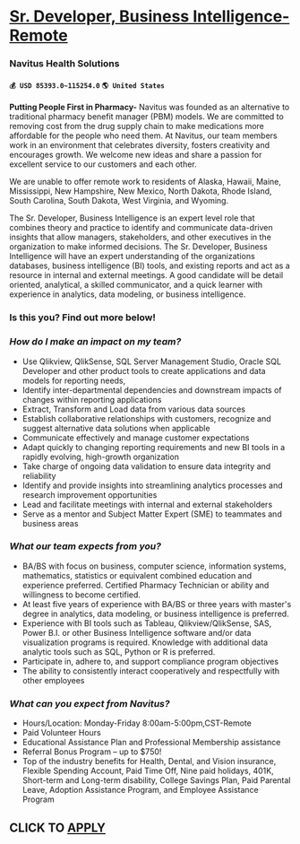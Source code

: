 # [Sr. Developer, Business Intelligence-Remote](https://www.remotewlb.com/apply/sr-developer-business-intelligence-remote)  
### Navitus Health Solutions  
#### `💰 USD 85393.0~115254.0` `🌎 United States`  

**Putting People First in Pharmacy-** Navitus was founded as an alternative to traditional pharmacy benefit manager (PBM) models. We are committed to removing cost from the drug supply chain to make medications more affordable for the people who need them. At Navitus, our team members work in an environment that celebrates diversity, fosters creativity and encourages growth. We welcome new ideas and share a passion for excellent service to our customers and each other.

We are unable to offer remote work to residents of Alaska, Hawaii, Maine, Mississippi, New Hampshire, New Mexico, North Dakota, Rhode Island, South Carolina, South Dakota, West Virginia, and Wyoming.

The Sr. Developer, Business Intelligence is an expert level role that combines theory and practice to identify and communicate data-driven insights that allow managers, stakeholders, and other executives in the organization to make informed decisions. The Sr. Developer, Business Intelligence will have an expert understanding of the organizations databases, business intelligence (BI) tools, and existing reports and act as a resource in internal and external meetings. A good candidate will be detail oriented, analytical, a skilled communicator, and a quick learner with experience in analytics, data modeling, or business intelligence.

### Is this you? Find out more below!

### _How do I make an impact on my team?_

  * Use Qlikview, QlikSense, SQL Server Management Studio, Oracle SQL Developer and other product tools to create applications and data models for reporting needs,
  * Identify inter-departmental dependencies and downstream impacts of changes within reporting applications
  * Extract, Transform and Load data from various data sources
  * Establish collaborative relationships with customers, recognize and suggest alternative data solutions when applicable
  * Communicate effectively and manage customer expectations
  * Adapt quickly to changing reporting requirements and new BI tools in a rapidly evolving, high-growth organization
  * Take charge of ongoing data validation to ensure data integrity and reliability
  * Identify and provide insights into streamlining analytics processes and research improvement opportunities
  * Lead and facilitate meetings with internal and external stakeholders
  * Serve as a mentor and Subject Matter Expert (SME) to teammates and business areas

###  _What our team expects from you?_

  * BA/BS with focus on business, computer science, information systems, mathematics, statistics or equivalent combined education and experience preferred. Certified Pharmacy Technician or ability and willingness to become certified. 
  * At least five years of experience with BA/BS or three years with master's degree in analytics, data modeling, or business intelligence is preferred.
  * Experience with BI tools such as Tableau, Qlikview/QlikSense, SAS, Power B.I. or other Business Intelligence software and/or data visualization programs is required. Knowledge with additional data analytic tools such as SQL, Python or R is preferred.
  * Participate in, adhere to, and support compliance program objectives
  * The ability to consistently interact cooperatively and respectfully with other employees

###  _What can you expect from Navitus?_

  * Hours/Location: Monday-Friday 8:00am-5:00pm,CST-Remote
  * Paid Volunteer Hours
  * Educational Assistance Plan and Professional Membership assistance
  * Referral Bonus Program – up to $750!
  * Top of the industry benefits for Health, Dental, and Vision insurance, Flexible Spending Account, Paid Time Off, Nine paid holidays, 401K, Short-term and Long-term disability, College Savings Plan, Paid Parental Leave, Adoption Assistance Program, and Employee Assistance Program

  
## CLICK TO [APPLY](https://www.remotewlb.com/apply/sr-developer-business-intelligence-remote)


